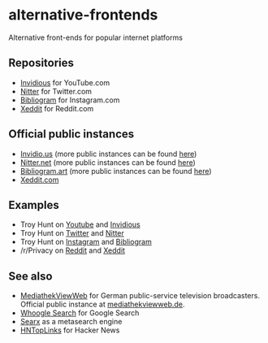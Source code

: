 # alternative-frontends
Alternative front-ends for popular internet platforms

## Repositories
- [Invidious](https://github.com/omarroth/invidious) for YouTube.com
- [Nitter](https://github.com/zedeus/nitter) for Twitter.com
- [Bibliogram](https://github.com/cloudrac3r/bibliogram) for Instagram.com
- [Xeddit](https://github.com/ErlingMK/Xeddit) for Reddit.com


## Official public instances
- [Invidio.us](https://invidio.us/) (more public instances can be found [here](https://github.com/omarroth/invidious/wiki/Invidious-Instances))
- [Nitter.net](https://nitter.net/) (more public instances can be found [here](https://github.com/zedeus/nitter/wiki/Instances))
- [Bibliogram.art](https://bibliogram.art/) (more public instances can be found [here](https://github.com/cloudrac3r/bibliogram/wiki/Instances))
- [Xeddit.com](https://www.xeddit.com/)


## Examples
- Troy Hunt on [Youtube](https://www.youtube.com/user/troyhuntdotcom/videos) and [Invidious](https://invidio.us/channel/troyhuntdotcom)
- Troy Hunt on [Twitter](https://twitter.com/troyhunt) and [Nitter](https://nitter.net/troyhunt)
- Troy Hunt on [Instagram](https://www.instagram.com/troyhunt/) and [Bibliogram](https://bibliogram.art/u/troyhunt)
- /r/Privacy on [Reddit](https://www.reddit.com/r/privacy/) and [Xeddit](https://www.xeddit.com/r/privacy/)

## See also
- [MediathekViewWeb](https://github.com/mediathekview/mediathekviewweb) for German public-service television broadcasters. Official public instance at [mediathekviewweb.de](https://mediathekviewweb.de/). 
- [Whoogle Search](https://github.com/benbusby/whoogle-search) for Google Search
- [Searx](https://github.com/asciimoo/searx) as a metasearch engine
- [HNTopLinks](https://github.com/eguller/hntoplinks) for Hacker News
